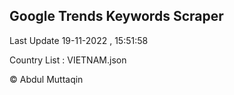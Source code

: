 

## Google Trends Keywords Scraper 
 
Last Update 19-11-2022 , 15:51:58

Country List :
VIETNAM.json



© Abdul Muttaqin 

